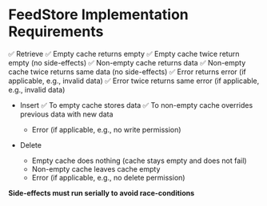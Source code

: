 
# FeedStore Implementation Requirements

✅ Retrieve
	✅ Empty cache returns empty
	✅ Empty cache twice return empty (no side-effects)
	✅ Non-empty cache returns data
	✅ Non-empty cache twice returns same data (no side-effects)
	✅ Error returns error (if applicable, e.g., invalid data)
	✅ Error twice returns same error (if applicable, e.g., invalid data)
	
- Insert
	✅ To empty cache stores data
	✅ To non-empty cache overrides previous data with new data
	- Error (if applicable, e.g., no write permission)
	
- Delete
	- Empty cache does nothing (cache stays empty and does not fail)
	- Non-empty cache leaves cache empty
	- Error (if applicable, e.g., no delete permission)

**Side-effects must run serially to avoid race-conditions**
